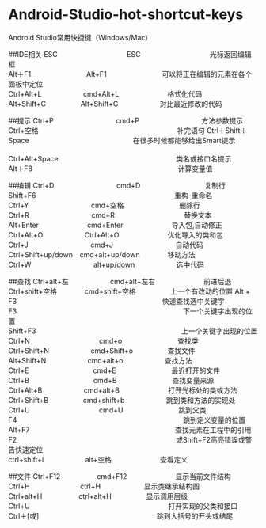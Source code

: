 # Android-Studio-hot-shortcut-keys
Android Studio常用快捷键（Windows/Mac）

##IDE相关
ESC　　　　　　　　　　ESC　　　　　　　　　　光标返回编辑框<br>
Alt＋F1　　　　　　　　Alt+F1　　　　　　　　可以将正在编辑的元素在各个面板中定位<br>
Ctrl+Alt+L　　　　　　cmd+Alt+L　　　　　　　格式化代码 <br>
Alt+Shift+C　　　　　Alt+Shift+C　　　　　　对比最近修改的代码<br>

##提示
Ctrl+P　　　　　　　　　cmd+P　　　　　　　　　方法参数提示<br>
Ctrl+空格　　　　　　　　　　　　　　　　　　　　补完语句
Ctrl＋Shift＋Space　　　　　　　　　　　　　　　在很多时候都能够给出Smart提示<br>  
Ctrl+Alt+Space　　　　　　　　　　　　　　　　　类名或接口名提示<br>
Alt＋F8　　　　　　　　　　　　　　　　　　　　　计算变量值<br>

##编辑
Ctrl+D　　　　　　　　　cmd+D　　　　　　　　　 复制行<br>
Shift+F6　　　　　　　　　　　　　　　　　　　　重构-重命名<br>
Ctrl+Y　　　　　　　　　cmd+空格　　　　　　　　删除行<br> 
Ctrl+R　　　　　　　　　cmd+R　　　　　　　　　　替换文本<br>
Alt+Enter　　　　　　　cmd+Enter　　　　　　　导入包,自动修正<br>
Ctrl+Alt+O　　　　　　Ctrl+Alt+O　　　　　　　优化导入的类和包<br>
Ctrl+J　　　　　　　　　cmd+J　　　　　　　　　自动代码<br>
Ctrl+Shift+up/down　cmd+alt+up/down　　　　移动方法<br>
Ctrl+W　　　　　　　　　alt+up/down　　　　　　选中代码<br>

##查找
Ctrl+alt+左　　　　　　cmd+alt+左右　　　　　　　前进后退
Ctrl+shift+空格　　　　cmd+shift+空格　　　　　上一个有改动的位置
Alt + F3　　　　　　　　　　　　　　　　　　　　　快速查找选中关键字<br>
F3　　　　　　　　　　　　　　　　　　　　　　　　下一个关键字出现的位置<br> 
Shift+F3　　　　　　　　　　　　　　　　　　　　　上一个关键字出现的位置<br> 
Ctrl+N　　　　　　　　　　cmd+o　　　　　　　　查找类<br> 
Ctrl+Shift+N　　　　　　cmd+Shift+o　　　　　查找文件<br> 
Alt+Shift+N　　　　　　cmd+alt+o　　　　　　查找方法<br> 
Ctrl+E　　　　　　　　　 cmd+E　　　　　　　　最近打开的文件<br>
Ctrl+B　　　　　　　　　 cmd+B　　　　　　　　查找变量来源<br> 
Ctrl+Alt+B　　　　　　cmd+alt+B　　　　　　　打开光标处的类或方法<br> 
Ctrl+Shift+B　　　　　cmd+shift+b　　　　　　跳到类和方法的实现处<br>
Ctrl+U　　　　　　　　　　cmd+U　　　　　　　　跳到父类<br> 
F4　　　　　　　　　　　　　　　　　　　　　　　　跳到定义变量的位置<br> 
Alt+F7　　　　　　　　　　　　　　　　　　　　　查找元素在工程中的引用<br> 
F2　　　　　　　　　　　　　　　　　　　　　　　或Shift+F2高亮错误或警告快速定位<br>
ctrl+shift+i　　　　　　alt+空格　　　　　　　查看定义


##文件
Ctrl+F12　　　　　   cmd+F12　　　　　　　显示当前文件结构<br> 
Ctrl+H　　　　　 　　ctrl+H　　　　　　   显示类继承结构图<br> 
Ctrl+alt+H　　　　　 ctrl+alt+H　　　　　显示调用层级<br> 
Ctrl+U　　　　　　　　　　　　　　　　　　　　打开实现的父类和接口<br> 
Ctrl＋[或]　　　　　　　　　　　　　　　　　跳到大括号的开头或结尾<br>













